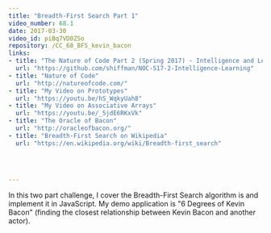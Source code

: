 ```yaml
---
title: "Breadth-First Search Part 1"
video_number: 68.1
date: 2017-03-30
video_id: piBq7VD0ZSo
repository: /CC_68_BFS_kevin_bacon
links:
- title: "The Nature of Code Part 2 (Spring 2017) - Intelligence and Learning"  
  url: "https://github.com/shiffman/NOC-S17-2-Intelligence-Learning"
- title: "Nature of Code"  
  url: "http://natureofcode.com/"
- title: "My Video on Prototypes"  
  url: "https://youtu.be/hS_WqkyUah8"
- title: "My Video on Associative Arrays"  
  url: "https://youtu.be/_5jdE6RKxVk"
- title: "The Oracle of Bacon"  
  url: "http://oracleofbacon.org/"
- title: "Breadth-First Search on Wikipedia"  
  url: "https://en.wikipedia.org/wiki/Breadth-first_search"
  


  
---
```


In this two part challenge, I cover the Breadth-First Search algorithm is and implement it in JavaScript. My demo application is "6 Degrees of Kevin Bacon" (finding the closest relationship between Kevin Bacon and another actor).

